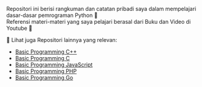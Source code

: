 Repositori ini berisi rangkuman dan catatan pribadi saya dalam mempelajari dasar-dasar pemrograman Python 🐍 <br>
Referensi materi-materi yang saya pelajari berasal dari Buku dan Video di Youtube 🚀

📂 Lihat juga Repositori lainnya yang relevan:
- [Basic Programming C++](https://github.com/iiohanestj09/basic-programming-cpp)
- [Basic Programming C](https://github.com/iiohanestj09/basic-programming-c)
- [Basic Programming JavaScript](https://github.com/iiohanestj09/basic-programming-javascript)
- [Basic Programming PHP](https://github.com/iiohanestj09/basic-programming-php)
- [Basic Programming Go](https://github.com/iiohanestj09/basic-programming-go)